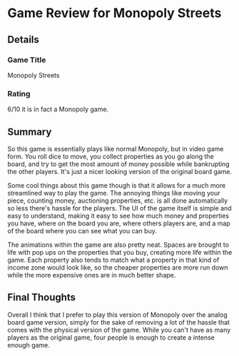 # Game Review for Monopoly Streets

## Details

### Game Title
Monopoly Streets

### Rating
6/10 it is in fact a Monopoly game.

## Summary
So this game is essentially plays like normal Monopoly, but in video game form.  You roll dice to move, you collect properties
as you go along the board, and try to get the most amount of money possible while bankrupting the other players.  It's just a nicer
looking version of the original board game.

Some cool things about this game though is that it allows for a much more streamlined way to play the game.  The annoying things
like moving your piece, counting money, auctioning properties, etc. is all done automatically so less there's hassle for the 
players.  The UI of the game itself is simple and easy to understand, making it easy to see how much money and properties you have,
where on the board you are, where others players are, and a map of the board where you can see what you can buy.

The animations within the game are also pretty neat.  Spaces are brought to life with pop ups on the properties that you buy,
creating more life within the game.  Each property also tends to match what a property in that kind of income zone would look like,
so the cheaper properties are more run down while the more expensive ones are in much better shape.
## Final Thoughts
Overall I think that I prefer to play this version of Monopoly over the analog board game version, simply for the sake of removing
a lot of the hassle that comes with the physical version of the game.  While you can't have as many players as the original game,
four people is enough to create a intense enough game.
